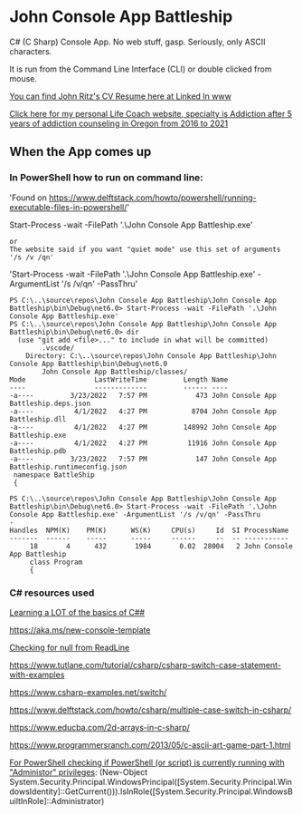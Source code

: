 ﻿# John Console App Battleship

C# (C Sharp) Console App.  No web stuff, gasp.  Seriously, only ASCII characters.

It is run from the Command Line Interface (CLI) or double clicked from mouse.

[You can find John Ritz's CV Resume here at Linked In www](https://www.linkedin.com/in/johntritz/)

[Click here for my personal Life Coach website, specialty is Addiction after 5 years of addiction counseling in Oregon from 2016 to 2021](https://www.soberjourneycopilot.com/)

## When the App comes up

### In PowerShell how to run on command line:

'Found on https://www.delftstack.com/howto/powershell/running-executable-files-in-powershell/'

Start-Process -wait -FilePath '.\John Console App Battleship.exe'
~~~
or
The website said if you want "quiet mode" use this set of arguments '/s /v /qn'
~~~
'Start-Process -wait -FilePath '.\John Console App Battleship.exe' -ArgumentList '/s /v/qn' -PassThru'


~~~
PS C:\..\source\repos\John Console App Battleship\John Console App Battleship\bin\Debug\net6.0> Start-Process -wait -FilePath '.\John Console App Battleship.exe'
PS C:\..\source\repos\John Console App Battleship\John Console App Battleship\bin\Debug\net6.0> dir
  (use "git add <file>..." to include in what will be committed)
        .vscode/
    Directory: C:\..\source\repos\John Console App Battleship\John Console App Battleship\bin\Debug\net6.0
        John Console App Battleship/classes/
Mode                 LastWriteTime         Length Name
----                 -------------         ------ ----
-a----         3/23/2022   7:57 PM            473 John Console App Battleship.deps.json
-a----          4/1/2022   4:27 PM           8704 John Console App Battleship.dll
-a----          4/1/2022   4:27 PM         148992 John Console App Battleship.exe
-a----          4/1/2022   4:27 PM          11916 John Console App Battleship.pdb
-a----         3/23/2022   7:57 PM            147 John Console App Battleship.runtimeconfig.json
 ﻿namespace BattleShip
 {

PS C:\..\source\repos\John Console App Battleship\John Console App Battleship\bin\Debug\net6.0> Start-Process -wait -FilePath '.\John Console App Battleship.exe' -ArgumentList '/s /v/qn' -PassThru
-
Handles  NPM(K)    PM(K)      WS(K)     CPU(s)     Id  SI ProcessName
-------  ------    -----      -----     ------     --  -- -----------
     18       4      432       1984       0.02  28004   2 John Console App Battleship
     class Program
     {
~~~

### C# resources used

[Learning a LOT of the basics of C##](https://www.codecademy.com/courses/learn-c-sharp/lessons/csharp-inheritance/exercises/intro-inheritance)

https://aka.ms/new-console-template

[Checking for null from ReadLine](https://stackoverflow.com/questions/70291276/converting-null-literal-for-console-readline-for-string-input)

https://www.tutlane.com/tutorial/csharp/csharp-switch-case-statement-with-examples

https://www.csharp-examples.net/switch/

https://www.delftstack.com/howto/csharp/multiple-case-switch-in-csharp/

https://www.educba.com/2d-arrays-in-c-sharp/

https://www.programmersranch.com/2013/05/c-ascii-art-game-part-1.html

[For PowerShell checking if PowerShell (or script) is currently running with "Administor" privileges](https://serverfault.com/questions/95431/in-a-powershell-script-how-can-i-check-if-im-running-with-administrator-privil):
(New-Object System.Security.Principal.WindowsPrincipal([System.Security.Principal.WindowsIdentity]::GetCurrent())).IsInRole([System.Security.Principal.WindowsBuiltInRole]::Administrator)
